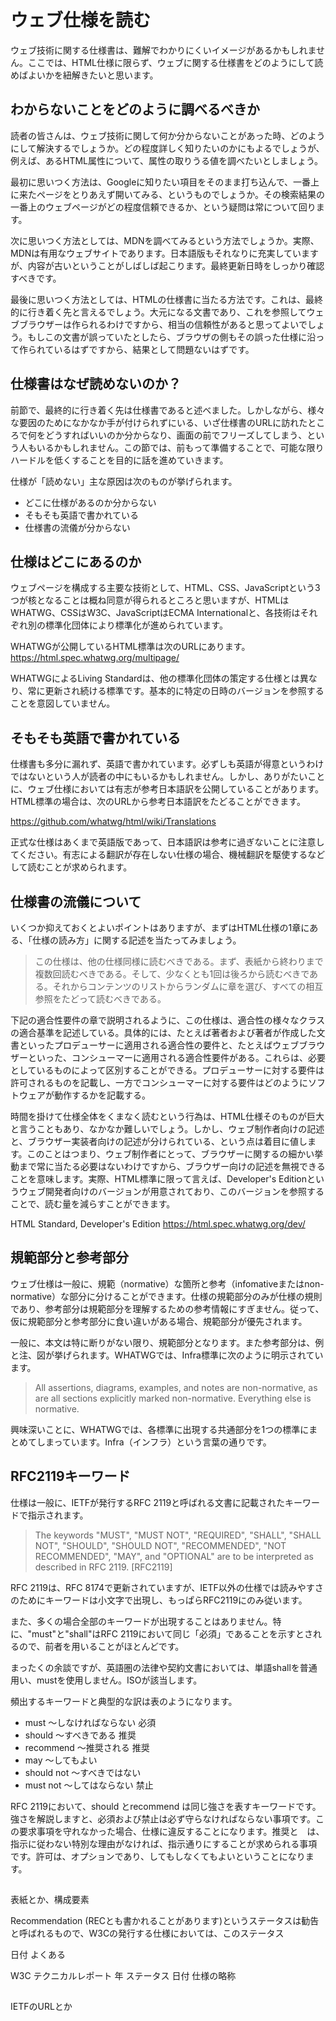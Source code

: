 <!-- 1-6 各種仕様書のありかと読み方、仕様にアクセスするために必要な知識 ※仕様の内容を理解するために必要な知識は次章で扱う -->
<!-- 8ページ検討 -->

# ウェブ仕様を読む

ウェブ技術に関する仕様書は、難解でわかりにくいイメージがあるかもしれません。ここでは、HTML仕様に限らず、ウェブに関する仕様書をどのようにして読めばよいかを紐解きたいと思います。

## わからないことをどのように調べるべきか

読者の皆さんは、ウェブ技術に関して何か分からないことがあった時、どのようにして解決するでしょうか。どの程度詳しく知りたいのかにもよるでしょうが、例えば、あるHTML属性について、属性の取りうる値を調べたいとしましょう。

最初に思いつく方法は、Googleに知りたい項目をそのまま打ち込んで、一番上に来たページをとりあえず開いてみる、というものでしょうか。その検索結果の一番上のウェブページがどの程度信頼できるか、という疑問は常について回ります。

次に思いつく方法としては、MDNを調べてみるという方法でしょうか。実際、MDNは有用なウェブサイトであります。日本語版もそれなりに充実していますが、内容が古いということがしばしば起こります。最終更新日時をしっかり確認すべきです。

最後に思いつく方法としては、HTMLの仕様書に当たる方法です。これは、最終的に行き着く先と言えるでしょう。大元になる文書であり、これを参照してウェブブラウザーは作られるわけですから、相当の信頼性があると思ってよいでしょう。もしこの文書が誤っていたとしたら、ブラウザの側もその誤った仕様に沿って作られているはずですから、結果として問題ないはずです。
<!--太田: referer のようにもともと仕様が間違っていて間違ったまま定着する例があるのでこのように買いてみました。refererの例を出してもよいかと-->

## 仕様書はなぜ読めないのか？

前節で、最終的に行き着く先は仕様書であると述べました。しかしながら、様々な要因のためになかなか手が付けられずにいる、いざ仕様書のURLに訪れたところで何をどうすればいいのか分からなり、画面の前でフリーズしてしまう、という人もいるかもしれません。この節では、前もって準備することで、可能な限りハードルを低くすることを目的に話を進めていきます。

仕様が「読めない」主な原因は次のものが挙げられます。

- どこに仕様があるのか分からない
- そもそも英語で書かれている
- 仕様書の流儀が分からない

## 仕様はどこにあるのか

ウェブページを構成する主要な技術として、HTML、CSS、JavaScriptという3つが核となることは概ね同意が得られるところと思いますが、HTMLはWHATWG、CSSはW3C、JavaScriptはECMA Internationalと、各技術はそれぞれ別の標準化団体により標準化が進められています。

WHATWGが公開しているHTML標準は次のURLにあります。
<https://html.spec.whatwg.org/multipage/>

WHATWGによるLiving Standardは、他の標準化団体の策定する仕様とは異なり、常に更新され続ける標準です。基本的に特定の日時のバージョンを参照することを意図していません。

## そもそも英語で書かれている

仕様書も多分に漏れず、英語で書かれています。必ずしも英語が得意というわけではないという人が読者の中にもいるかもしれません。しかし、ありがたいことに、ウェブ仕様においては有志が参考日本語訳を公開していることがあります。HTML標準の場合は、次のURLから参考日本語訳をたどることができます。

<https://github.com/whatwg/html/wiki/Translations>

正式な仕様はあくまで英語版であって、日本語訳は参考に過ぎないことに注意してください。有志による翻訳が存在しない仕様の場合、機械翻訳を駆使するなどして読むことが求められます。

## 仕様書の流儀について

いくつか抑えておくとよいポイントはありますが、まずはHTML仕様の1章にある、「仕様の読み方」に関する記述を当たってみましょう。

>この仕様は、他の仕様同様に読むべきである。まず、表紙から終わりまで複数回読むべきである。そして、少なくとも1回は後ろから読むべきである。それからコンテンツのリストからランダムに章を選び、すべての相互参照をたどって読むべきである。

下記の適合性要件の章で説明されるように、この仕様は、適合性の様々なクラスの適合基準を記述している。具体的には、たとえば著者および著者が作成した文書といったプロデューサーに適用される適合性の要件と、たとえばウェブブラウザーといった、コンシューマーに適用される適合性要件がある。これらは、必要としているものによって区別することができる。プロデューサーに対する要件は許可されるものを記載し、一方でコンシューマーに対する要件はどのようにソフトウェアが動作するかを記載する。

時間を掛けて仕様全体をくまなく読むという行為は、HTML仕様そのものが巨大と言うこともあり、なかなか難しいでしょう。しかし、ウェブ制作者向けの記述と、ブラウザー実装者向けの記述が分けられている、という点は着目に値します。このことはつまり、ウェブ制作者にとって、ブラウザーに関するの細かい挙動まで常に当たる必要はないわけですから、ブラウザー向けの記述を無視できることを意味します。実際、HTML標準に限って言えば、Developer's Editionというウェブ開発者向けのバージョンが用意されており、このバージョンを参照することで、読む量を減らすことができます。

HTML Standard, Developer's Edition 
<https://html.spec.whatwg.org/dev/>

## 規範部分と参考部分

ウェブ仕様は一般に、規範（normative）な箇所と参考（infomativeまたはnon-normative）な部分に分けることができます。仕様の規範部分のみが仕様の規則であり、参考部分は規範部分を理解するための参考情報にすぎません。従って、仮に規範部分と参考部分に食い違いがある場合、規範部分が優先されます。

一般に、本文は特に断りがない限り、規範部分となります。また参考部分は、例と注、図が挙げられます。WHATWGでは、Infra標準に次のように明示されています。

>All assertions, diagrams, examples, and notes are non-normative, as are all sections explicitly marked non-normative. Everything else is normative.

興味深いことに、WHATWGでは、各標準に出現する共通部分を1つの標準にまとめてしまっています。Infra（インフラ）という言葉の通りです。

## RFC2119キーワード

仕様は一般に、IETFが発行するRFC 2119と呼ばれる文書に記載されたキーワードで指示されます。

>The keywords "MUST", "MUST NOT", "REQUIRED", "SHALL", "SHALL NOT", "SHOULD", "SHOULD NOT", "RECOMMENDED", "NOT RECOMMENDED", "MAY", and "OPTIONAL" are to be interpreted as described in RFC 2119. [RFC2119]

RFC 2119は、RFC 8174で更新されていますが、IETF以外の仕様では読みやすさのためにキーワードは小文字で出現し、もっぱらRFC2119にのみ従います。

また、多くの場合全部のキーワードが出現することはありません。特に、"must"と"shall"はRFC 2119において同じ「必須」であることを示すとされるので、前者を用いることがほとんどです。

まったくの余談ですが、英語圏の法律や契約文書においては、単語shallを普通用い、mustを使用しません。ISOが該当します。

頻出するキーワードと典型的な訳は表のようになります。

- must ～しなければならない 必須
- should ～すべきである 推奨
- recommend ～推奨される 推奨
- may ～してもよい 
- should not ～すべきではない
- must not ～してはならない 禁止

RFC 2119において、should とrecommend は同じ強さを表すキーワードです。強さを解説しますと、必須および禁止は必ず守らなければならない事項です。この要求事項を守れなかった場合、仕様に違反することになります。推奨と　は、指示に従わない特別な理由がなければ、指示通りにすることが求められる事項です。許可は、オプションであり、してもしなくてもよいということになります。

##

表紙とか、構成要素

Recommendation (RECとも書かれることがあります)というステータスは勧告と呼ばれるもので、W3Cの発行する仕様においては、このステータス

日付
よくある

W3C 
テクニカルレポート
年 ステータス 日付 仕様の略称

##

IETFのURLとか

